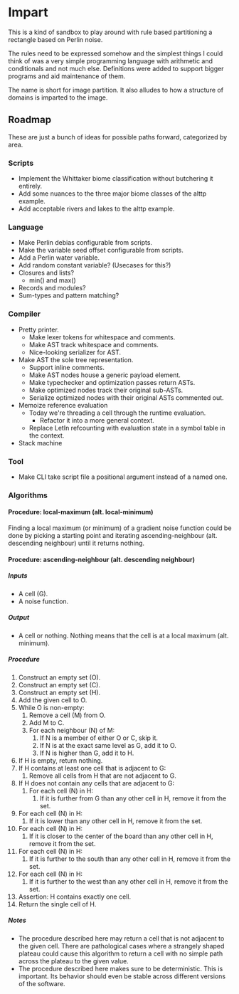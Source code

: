 # Impart

This is a kind of sandbox to play around with rule based partitioning a
rectangle based on Perlin noise.

The rules need to be expressed somehow and the simplest things I could think of
was a very simple programming language with arithmetic and conditionals and not
much else.
Definitions were added to support bigger programs and aid maintenance of them.

The name is short for image partition.
It also alludes to how a structure of domains is imparted to the image.


## Roadmap

These are just a bunch of ideas for possible paths forward, categorized by area.


### Scripts
* Implement the Whittaker biome classification without butchering it entirely.
* Add some nuances to the three major biome classes of the alttp example.
* Add acceptable rivers and lakes to the alttp example.


### Language
* Make Perlin debias configurable from scripts.
* Make the variable seed offset configurable from scripts.
* Add a Perlin water variable.
* Add random constant variable? (Usecases for this?)
* Closures and lists?
  * min() and max()
* Records and modules?
* Sum-types and pattern matching?


### Compiler
* Pretty printer.
  * Make lexer tokens for whitespace and comments.
  * Make AST track whitespace and comments.
  * Nice-looking serializer for AST.
* Make AST the sole tree representation.
  * Support inline comments.
  * Make AST nodes house a generic payload element.
  * Make typechecker and optimization passes return ASTs.
  * Make optimized nodes track their original sub-ASTs.
  * Serialize optimized nodes with their original ASTs commented out.
* Memoize reference evaluation
  * Today we're threading a cell through the runtime evaluation.
    * Refactor it into a more general context.
  * Replace LetIn refcounting with evaluation state in a symbol table in the
    context.
* Stack machine


### Tool
* Make CLI take script file a positional argument instead of a named one.


### Algorithms

#### Procedure: local-maximum (alt. local-minimum)

Finding a local maximum (or minimum) of a gradient noise function could be done
by picking a starting point and iterating ascending-neighbour (alt. descending
neighbour) until it returns nothing.


#### Procedure: ascending-neighbour (alt. descending neighbour)

##### Inputs
* A cell (G).
* A noise function.

##### Output
* A cell or nothing. Nothing means that the cell is at a local maximum (alt.
  minimum).

##### Procedure
 1. Construct an empty set (O).
 2. Construct an empty set (C).
 3. Construct an empty set (H).
 4. Add the given cell to O.
 5. While O is non-empty:
    1. Remove a cell (M) from O.
    2. Add M to C.
    3. For each neighbour (N) of M:
       1. If N is a member of either O or C, skip it.
       2. If N is at the exact same level as G, add it to O.
       3. If N is higher than G, add it to H.
 6. If H is empty, return nothing.
 7. If H contains at least one cell that is adjacent to G:
    1. Remove all cells from H that are not adjacent to G.
 8. If H does not contain any cells that are adjacent to G:
    1. For each cell (N) in H:
       1. If it is further from G than any other cell in H,
          remove it from the set.
 9. For each cell (N) in H:
    1. If it is lower than any other cell in H,
       remove it from the set.
10. For each cell (N) in H:
    1. If it is closer to the center of the board than any other cell in H,
       remove it from the set.
11. For each cell (N) in H:
    1. If it is further to the south than any other cell in H, remove it from the
       set.
12. For each cell (N) in H:
    1. If it is further to the west than any other cell in H, remove it from the
       set.
14. Assertion: H contains exactly one cell.
15. Return the single cell of H.

##### Notes
* The procedure described here may return a cell that is not adjacent to the
  given cell.
  There are pathological cases where a strangely shaped plateau could cause this
  algorithm to return a cell with no simple path across the plateau to the given
  value.
* The procedure described here makes sure to be deterministic.
  This is important.
  Its behavior should even be stable across different versions of the software.

